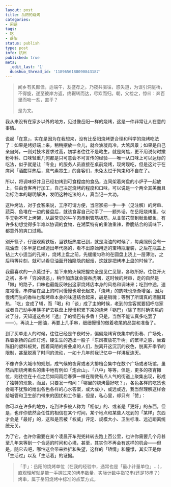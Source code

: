```yaml
---
layout: post
title: 岳阳的烧烤
categories:
- 闲话
tags:
- 吃
- 岳阳
status: publish
type: post
info: 杭州
published: true
meta:
  _edit_last: '1'
  duoshuo_thread_id: '1189656188090843187'
---
```

> 闻乡有炙颇佳，适端午，友盛荐之。乃夜共驱往，惑失道，为误引洞庭桥，不得旋，遂至彼岸方返，终辗转而达，尽欢而归。朝，父检之，惊曰：奔百里而啖一炙，直乎？
>     
> 是为文。

我从来没有在家乡以外的地方，见过像岳阳一样的烧烤，这是一件非常让人在意的事情。

说起「在意」，实在是因为在我想来，没有比岳阳烧烤更合理和科学的烧烤吃法了：如果是烤好端上来，稍稍摆放一会儿，就会油凝肉冷，大煞风景；如果是自己亲自烤，一则对技术要求过高，初学者往往不是略生，就是烤焦，更不用说何时撒粉补料、口味轻重几何都是只可意会不可言传的经验——唯一从口味上可以达标的吃法，似乎就是让「专业」的服务人员直接在桌前烧烤，现烤现吃，但是这对于在席间「酒酣耳热后，意气素霓生」的食客们，未免太过于拘束和不自在了。

所以，将调味好并且已经初烤到可食程度的食品，连同架着烤盘的小炉子一起放上，任由食客再行加工，自己决定烧烤的程度和口味，可以说是一个两全其美而且治标治本的聪明解决，发明这种吃法的人，真当记一大功。

这种烤法，对于食客来说，工序可谓方便，当店家把一手一手（见注解）的烤串、蔬菜、鱼堆在一边的餐盘后，就该食客自己动手了——题外话，在岳阳烧烤里，似乎无物不可上烤架，从最常见的牛羊肉串到管筋板筋，从韭菜花菜到鱿鱼鲫鱼，有许多初想觉得多半难以协调的食物，在湘菜特有的重油重辣，香脆结合的调味下，都意外的爽口过瘾。

别开筷子，仔细观察铁板，当铁板热度已到，就是浇油的时候了，每桌照例会有一瓶油壶（多半是已经透出年代感的，看不出原始用途的宝特瓶灌装，之后在瓶盖上钻上大小适当的孔来），烧烤上盘之前，先缓缓匀称的在圆盘上浇上一层薄油，之后稍等片刻，就可以看见油面开始隐隐的起烟，这就是把烤串上盘的时候了。

我最喜欢的一点莫过于，接下来的火候把握完全是见仁见智，各取所好。往往开火之初，多半「穷凶极恶」，稍作加热就会狼吞虎咽，这时候的烤串，走的自然是「嫩」的路子，口味也最能反映出这家烧烤店本身的风格和调味来；吃到中途，速度减慢，串停留在盘上的时间慢慢也增长起来，「烧烤」的韵味也渐渐增强，因为慢烤而生的香味也和烤串本身的味道结合起来，最是销魂；等到了所谓真的酒酣耳热，「吃」变成了辅，而「喝」和「谈」成了主的时候，老到的食客就要招呼店家或者自己动手用筷子铲去铁盘上慢慢积累下来的烧烤「锅巴」（除了有时确实焦的过了分，天知道这些烤『透』了的锅巴有多香！只是，当然不能认真多吃罢了——)，再浇上一圈油，再要上几手串，细细慢慢的做着收尾的品尝和准备了。

到了买单走人的时候，往往已经是午夜时分，偏偏烧烤宵夜集中的街巷、广场处，靠着张扬的白炽灯泡，硬生生的造出一股子「东风夜放花千树」的繁华之感，坐着陈旧的塑料板凳，围着简陋的折叠桌的人们，脱离开这沉沉的夜色，脱离开季节的限制，甚至脱离了时间的流动，一如十几年前我记忆中一样沸反连天。

不像许多大城市的规划，成气候的夜宵或者大排档会集中在数个广场或者场馆，虽然岳阳烧烤著名的集中地有例如「炮台山」、「八中」等等，但是，更多的夜宵摊位，则往往在十点之后如同雨后春笋一样在稍微有点人气的街道上聚集出现，形成了独特的现象，而且，只要发一句问：「哪里的烧烤最好吃？」，各色各样的吃货也会毫不犹豫的给出各色各样的心水答案，或大或小，或远或近，我当然理解这样会给城管和卫生部门带来的困扰和工作量，但是，私心里，却只有「赞」：

你可以在许多的地方，吃到许多被人称为「相似」的、或者是「更好」的东西，但是，也许你依然会任性的相信在某个时间，某个地点和某些人吃到的「某样」东西才会是「最好」的，这和是否被「权威」评定、规模大小、卫生标准、远近距离统统无关。

为了它，也许你需要在某个凌晨开车兜兜转转去跑上百公里，也许你需要几个月甚至几年来等到一个合适的时间和心境，甚至，其实你不再会有这样的机会——但是，随它去吧，哪怕这会带来挫折和失望，这样的「矫情」和憧憬，其实正是你「生活过」以及「生活着」的证据。

>「手」：岳阳的烧烤单位（在我的经验中，通常也是「最小计量单位」...），直观理解就是能一手握过来的烤串数量，实际计数中指12串(还是18串？）烤串，属于岳阳烧烤中标准的点菜方式。

